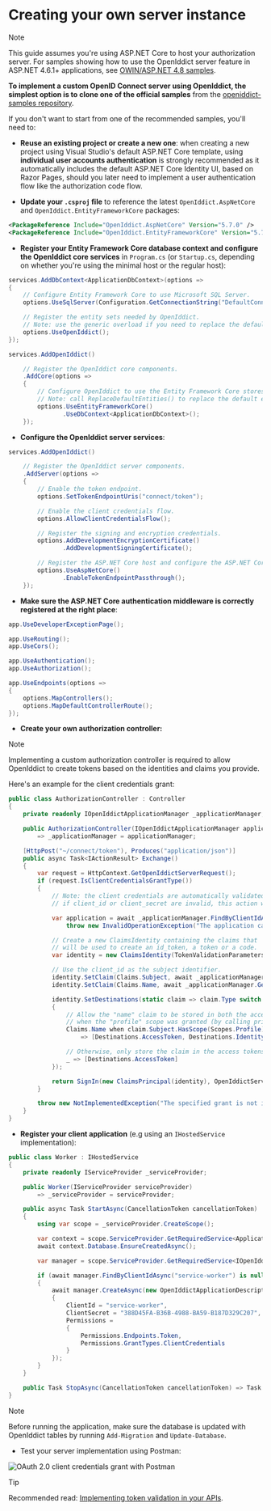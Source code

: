 # Creating your own server instance <Badge type="danger" text="server" />

> [!NOTE]
> This guide assumes you're using ASP.NET Core to host your authorization server. For samples showing how to use the OpenIddict server feature in
> ASP.NET 4.6.1+ applications, see [OWIN/ASP.NET 4.8 samples](https://github.com/openiddict/openiddict-samples?tab=readme-ov-file#owinaspnet-48-samples).

**To implement a custom OpenID Connect server using OpenIddict, the simplest option is to clone one of the official samples**
from the [openiddict-samples repository](https://github.com/openiddict/openiddict-samples).

If you don't want to start from one of the recommended samples, you'll need to:

  - **Reuse an existing project or create a new one**: when creating a new project using Visual Studio's default ASP.NET Core template,
  using **individual user accounts authentication** is strongly recommended as it automatically includes the default ASP.NET Core Identity UI,
  based on Razor Pages, should you later need to implement a user authentication flow like the authorization code flow.

  - **Update your `.csproj` file** to reference the latest `OpenIddict.AspNetCore` and `OpenIddict.EntityFrameworkCore` packages:

  ```xml
  <PackageReference Include="OpenIddict.AspNetCore" Version="5.7.0" />
  <PackageReference Include="OpenIddict.EntityFrameworkCore" Version="5.7.0" />
  ```

  - **Register your Entity Framework Core database context and configure the OpenIddict core services** in `Program.cs`
  (or `Startup.cs`, depending on whether you're using the minimal host or the regular host):

  ```csharp
  services.AddDbContext<ApplicationDbContext>(options =>
  {
      // Configure Entity Framework Core to use Microsoft SQL Server.
      options.UseSqlServer(Configuration.GetConnectionString("DefaultConnection"));

      // Register the entity sets needed by OpenIddict.
      // Note: use the generic overload if you need to replace the default OpenIddict entities.
      options.UseOpenIddict();
  });

  services.AddOpenIddict()

      // Register the OpenIddict core components.
      .AddCore(options =>
      {
          // Configure OpenIddict to use the Entity Framework Core stores and models.
          // Note: call ReplaceDefaultEntities() to replace the default entities.
          options.UseEntityFrameworkCore()
                 .UseDbContext<ApplicationDbContext>();
      });
  ```

  - **Configure the OpenIddict server services**:

  ```csharp
  services.AddOpenIddict()

      // Register the OpenIddict server components.
      .AddServer(options =>
      {
          // Enable the token endpoint.
          options.SetTokenEndpointUris("connect/token");

          // Enable the client credentials flow.
          options.AllowClientCredentialsFlow();

          // Register the signing and encryption credentials.
          options.AddDevelopmentEncryptionCertificate()
                 .AddDevelopmentSigningCertificate();

          // Register the ASP.NET Core host and configure the ASP.NET Core options.
          options.UseAspNetCore()
                 .EnableTokenEndpointPassthrough();
      });
  ```

  - **Make sure the ASP.NET Core authentication middleware is correctly registered at the right place**:

  ```csharp
  app.UseDeveloperExceptionPage();

  app.UseRouting();
  app.UseCors();

  app.UseAuthentication();
  app.UseAuthorization();

  app.UseEndpoints(options =>
  {
      options.MapControllers();
      options.MapDefaultControllerRoute();
  });
  ```

  - **Create your own authorization controller:**
  > [!NOTE]
  > Implementing a custom authorization controller is required to allow OpenIddict to create tokens based on the identities and claims you provide.

  Here's an example for the client credentials grant:

  ```csharp
  public class AuthorizationController : Controller
  {
      private readonly IOpenIddictApplicationManager _applicationManager;

      public AuthorizationController(IOpenIddictApplicationManager applicationManager)
          => _applicationManager = applicationManager;

      [HttpPost("~/connect/token"), Produces("application/json")]
      public async Task<IActionResult> Exchange()
      {
          var request = HttpContext.GetOpenIddictServerRequest();
          if (request.IsClientCredentialsGrantType())
          {
              // Note: the client credentials are automatically validated by OpenIddict:
              // if client_id or client_secret are invalid, this action won't be invoked.

              var application = await _applicationManager.FindByClientIdAsync(request.ClientId) ??
                  throw new InvalidOperationException("The application cannot be found.");

              // Create a new ClaimsIdentity containing the claims that
              // will be used to create an id_token, a token or a code.
              var identity = new ClaimsIdentity(TokenValidationParameters.DefaultAuthenticationType, Claims.Name, Claims.Role);

              // Use the client_id as the subject identifier.
              identity.SetClaim(Claims.Subject, await _applicationManager.GetClientIdAsync(application));
              identity.SetClaim(Claims.Name, await _applicationManager.GetDisplayNameAsync(application));

              identity.SetDestinations(static claim => claim.Type switch
              {
                  // Allow the "name" claim to be stored in both the access and identity tokens
                  // when the "profile" scope was granted (by calling principal.SetScopes(...)).
                  Claims.Name when claim.Subject.HasScope(Scopes.Profile)
                      => [Destinations.AccessToken, Destinations.IdentityToken],

                  // Otherwise, only store the claim in the access tokens.
                  _ => [Destinations.AccessToken]
              });

              return SignIn(new ClaimsPrincipal(identity), OpenIddictServerAspNetCoreDefaults.AuthenticationScheme);
          }

          throw new NotImplementedException("The specified grant is not implemented.");
      }
  }
  ```

  - **Register your client application** (e.g using an `IHostedService` implementation):

  ```csharp
  public class Worker : IHostedService
  {
      private readonly IServiceProvider _serviceProvider;

      public Worker(IServiceProvider serviceProvider)
          => _serviceProvider = serviceProvider;

      public async Task StartAsync(CancellationToken cancellationToken)
      {
          using var scope = _serviceProvider.CreateScope();

          var context = scope.ServiceProvider.GetRequiredService<ApplicationDbContext>();
          await context.Database.EnsureCreatedAsync();

          var manager = scope.ServiceProvider.GetRequiredService<IOpenIddictApplicationManager>();

          if (await manager.FindByClientIdAsync("service-worker") is null)
          {
              await manager.CreateAsync(new OpenIddictApplicationDescriptor
              {
                  ClientId = "service-worker",
                  ClientSecret = "388D45FA-B36B-4988-BA59-B187D329C207",
                  Permissions =
                  {
                      Permissions.Endpoints.Token,
                      Permissions.GrantTypes.ClientCredentials
                  }
              });
          }
      }

      public Task StopAsync(CancellationToken cancellationToken) => Task.CompletedTask;
  }
  ```

  > [!NOTE]
  > Before running the application, make sure the database is updated with OpenIddict tables by running `Add-Migration` and `Update-Database`.

  - Test your server implementation using Postman:

![OAuth 2.0 client credentials grant with Postman](creating-your-own-server-instance/postman.png)

> [!TIP]
> Recommended read: [Implementing token validation in your APIs](implementing-token-validation-in-your-apis.md).
